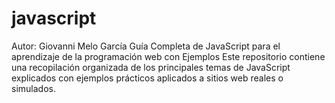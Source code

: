 # javascript
Autor: Giovanni Melo García 
Guía Completa de JavaScript para el aprendizaje de la programación web con Ejemplos 
Este repositorio contiene una recopilación organizada de los principales temas de JavaScript explicados con ejemplos prácticos aplicados a sitios web reales o simulados.
